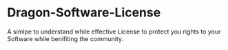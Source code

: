 # Dragon-Software-License
A simlpe to understand while effective License to protect you rights to your Software while benifiting the community.
